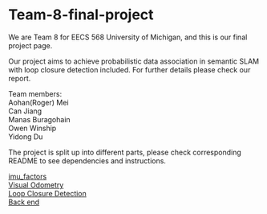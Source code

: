 # Team-8-final-project
We are Team 8 for EECS 568 University of Michigan, and this is our final project page.

Our project aims to achieve probabilistic data association in semantic SLAM with loop closure detection included. For further details please check our report.

Team members:  
Aohan(Roger) Mei  
Can Jiang  
Manas Buragohain  
Owen Winship  
Yidong Du  

The project is split up into different parts, please check corresponding README to see dependencies and instructions.

[imu_factors](https://github.com/YidongDu/Team-8-final-project/edit/master/imu_factors/README.md)  
[Visual Odometry](https://github.com/YidongDu/Team-8-final-project/edit/master/Visual_Odometry/README.md)  
[Loop Closure Detection](https://github.com/YidongDu/Team-8-final-project/edit/master/Loop_Closure_Detection/README.md)  
[Back end](https://github.com/YidongDu/Team-8-final-project/edit/master/Back_ends/README.md)
